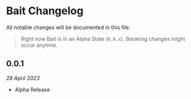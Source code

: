 # Bait Changelog
All notable changes will be documented in this file.

> Right now Bait is in an Alpha State (`0.0.x`). Breaking changes might occur anytime.

## 0.0.1
_28 April 2023_
- Alpha Release
